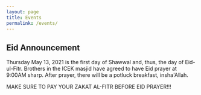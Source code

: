```yaml
---
layout: page
title: Events
permalink: /events/
---
```

## Eid Announcement

Thursday May 13, 2021 is the first day of Shawwal and, thus, the day of Eid-ul-Fitr. Brothers in the ICEK masjid have agreed to have Eid prayer at 9:00AM sharp. After prayer, there will be a potluck breakfast, insha'Allah.

MAKE SURE TO PAY YOUR ZAKAT AL-FITR BEFORE EID PRAYER!!!
